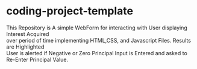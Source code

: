 # coding-project-template
This Repository is A simple WebForm for interacting with User displaying Interest Acquired <br>
over period of time implementing HTML,CSS, and Javascript Files.  Results are Highlighted <br>
User is alerted if Negative or Zero Principal Input is Entered and asked to Re-Enter Principal Value.
                                                                                               
